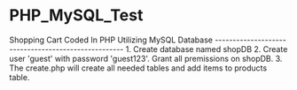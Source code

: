 # PHP_MySQL_Test
Shopping Cart Coded In PHP Utilizing MySQL Database ---------------------------------------------------- 1. Create database named shopDB 2. Create user 'guest' with password 'guest123'. Grant all premissions on shopDB. 3. The create.php will create all needed tables and add items to products table. 
